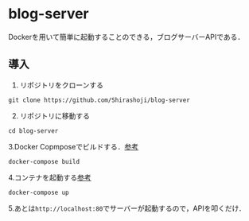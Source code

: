 # blog-server
Dockerを用いて簡単に起動することのできる，ブログサーバーAPIである．

## 導入
1. リポジトリをクローンする
  ```shell
  git clone https://github.com/Shirashoji/blog-server
  ```
2. リポジトリに移動する
  ```shell
  cd blog-server
  ```
3.Docker Copmposeでビルドする．[参考](https://docs.docker.jp/compose/reference/build.html)
  ```shell
  docker-compose build
  ```
4.コンテナを起動する[参考](https://docs.docker.jp/compose/reference/up.html)
  ```shell
  docker-compose up
  ```
5.あとは`http://localhost:80`でサーバーが起動するので，APIを叩くだけ．
